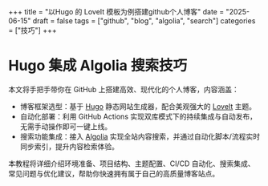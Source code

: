 +++
title = "以Hugo 的 LoveIt 模板为例搭建github个人博客"
date = "2025-06-15"
draft = false
tags = ["github", "blog", "algolia", "search"]
categories = ["技巧"]
+++

# Hugo 集成 Algolia 搜索技巧

本文将手把手带你在 GitHub 上搭建高效、现代化的个人博客，内容涵盖：

- 博客框架选型：基于 [Hugo](https://gohugo.io/) 静态网站生成器，配合美观强大的 [LoveIt](https://hugoloveit.com/) 主题。
- 自动化部署：利用 GitHub Actions 实现双库模式下的持续集成与自动发布，无需手动操作即可一键上线。
- 搜索功能集成：接入 [Algolia](https://www.algolia.com/) 实现全站内容搜索，并通过自动化脚本/流程实时同步索引，提升内容检索体验。

本教程将详细介绍环境准备、项目结构、主题配置、CI/CD 自动化、搜索集成、常见问题与优化建议，帮助你快速拥有属于自己的高质量博客站点。

<!-- 你可以在这里补充正文内容 -->
